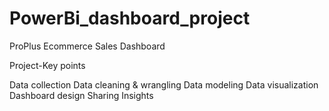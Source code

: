 # PowerBi_dashboard_project

ProPlus Ecommerce Sales Dashboard

Project-Key points

Data collection
Data cleaning & wrangling
Data modeling
Data visualization
Dashboard design
Sharing Insights
